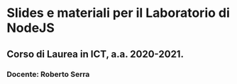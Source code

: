 # Slides e materiali per il Laboratorio di NodeJS 
 ## Corso di Laurea in ICT, a.a. 2020-2021. 
 ### Docente: Roberto Serra
